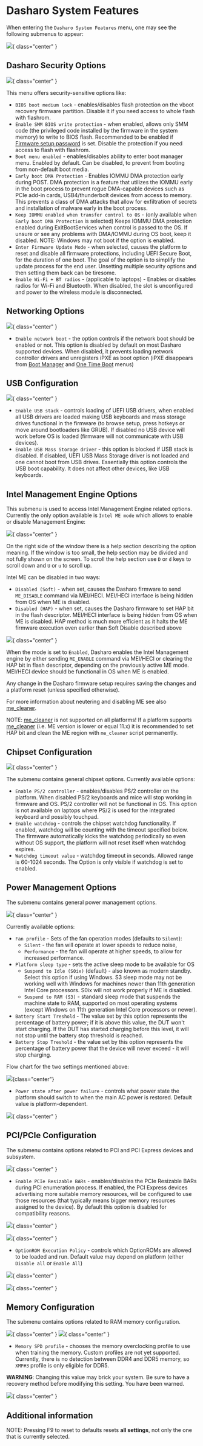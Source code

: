 # Dasharo System Features

When entering the `Dasharo System Features` menu, one may see the following
submenus to appear:

![](/images/menus/dasharo_features.jpeg){ class="center" }

## Dasharo Security Options

![](/images/menus/dasharo_sec_opts.jpeg){ class="center" }

This menu offers security-sensitive options like:

- `BIOS boot medium lock` - enables/disables flash protection on the vboot
  recovery firmware partition. Disable it if you need access to whole flash
  with flashrom.
- `Enable SMM BIOS write protection` - when enabled, allows only SMM code (the
  privileged code installed by the firmware in the system memory) to write to
  BIOS flash. Recommended to be enabled if [Firmware setup password](overview.md#user-password-management)
  is set. Disable the protection if you need access to flash with flashrom.
- `Boot menu enabled` - enables/disables ability to enter boot manager menu.
  Enabled by default. Can be disabled, to prevent from booting from non-default
  boot media.
- `Early boot DMA Protection` - Enables IOMMU DMA protection early during POST.
  DMA protection is a feature that utilizes the IOMMU early in the boot process
  to prevent rogue DMA-capable devices such as PCIe add-in cards,
  USB4/thunderbolt devices from access to memory. This prevents a class of DMA
  attacks that allow for exfiltration of secrets and installation of malware
  early in the boot process.
- `Keep IOMMU enabled when transfer control to OS` - (only available when
  `Early boot DMA Protection` is selected) Keeps IOMMU DMA protection enabled
  during ExitBootServices when control is passed to the OS. If unsure or see any
  problems with DMA/IOMMU during OS boot, keep it disabled.
  NOTE: Windows may not boot if the option is enabled.
- `Enter Firmware Update Mode` - when selected, causes the platform to reset
  and disable all firmware protections, including UEFI Secure Boot, for the
  duration of one boot. The goal of the option is to simplify the update
  process for the end user. Unsetting multiple security options and then
  setting them back can be tiresome.
- `Enable Wi-Fi + BT radios` - (applicable to laptops) - Enables or disables
  radios for Wi-Fi and Bluetooth. When disabled, the slot is unconfigured and
  power to the wireless module is disconnected.

## Networking Options

![](/images/menus/dasharo_net_opts.jpeg){ class="center" }

- `Enable network boot` - the option controls if the network boot should be
  enabled or not. This option is disabled by default on most Dasharo supported
  devices. When disabled, it prevents loading network controller drivers and
  unregisters iPXE as boot option (iPXE disappears from
  [Boot Manager](overview.md#boot-manager-menu) and
  [One Time Boot](overview.md#one-time-boot) menus)

## USB Configuration

![](/images/menus/dasharo_usb_opts.jpeg){ class="center" }

- `Enable USB stack` - controls loading of UEFI USB drivers, when enabled all
  USB drivers are loaded making USB keyboards and mass storage drives
  functional in the firmware (to browse setup, press hotkeys or move around
  bootloaders like GRUB). If disabled no USB device will work before OS is
  loaded (firmware will not communicate with USB devices).
- `Enable USB Mass Storage driver` - this option is blocked if USB stack is
  disabled. If disabled, UEFI USB Mass Storage driver is not loaded and one
  cannot boot from USB drives. Essentially this option controls the USB boot
  capability. It does not affect other devices, like USB keyboards.

## Intel Management Engine Options

This submenu is used to access Intel Management Engine related options.
Currently the only option available is `Intel ME mode` which allows to enable
or disable Management Engine:

![](/images/menus/me_menu.jpeg){ class="center" }

On the right side of the window there is a help section describing the option
meaning. If the window is too small, the help section may be divided and not
fully shown on the screen. To scroll the help section use `D` or `d` keys to
scroll down and `U` or `u` to scroll up.

Intel ME can be disabled in two ways:

- `Disabled (Soft)` - when set, causes the Dasharo firmware to send
  `ME_DISABLE` command via MEI/HECI. MEI/HECI interface is being hidden from OS
  when ME is disabled.
- `Disabled (HAP)` - when set, causes the Dasharo firmware to set HAP bit in
  the flash descriptor. MEI/HECI interface is being hidden from OS when ME is
  disabled. HAP method is much more efficient as it halts the ME firmware
  execution even earlier than Soft Disable described above

![](/images/menus/me_menu2.jpeg){ class="center" }

When the mode is set to `Enabled`, Dasharo enables the Intel Management engine
by either sending `ME_ENABLE` command via MEI/HECI or clearing the HAP bit in
flash descriptor, depending on the previously active ME mode. MEI/HECI device
should be functional in OS when ME is enabled.

Any change in the Dasharo firmware setup requires saving the changes and a
platform reset (unless specified otherwise).

For more information about neutering and disabling ME see also
[me_cleaner](https://github.com/corna/me_cleaner).

NOTE: [me_cleaner](https://github.com/corna/me_cleaner) is not supported on all
platforms! If a platform supports [me_cleaner](https://github.com/corna/me_cleaner)
(i.e. ME version is lower or equal 11.x) it is recommended to set HAP bit and
clean the ME region with `me_cleaner` script permanently.

## Chipset Configuration

![](/images/menus/dasharo_chipset_opts.jpeg){ class="center" }

The submenu contains general chipset options. Currently available options:

- `Enable PS/2 controller` - enables/disables PS/2 controller on the platform.
  When disabled PS/2 keyboards and mice will stop working in firmware and OS.
  PS/2 controller will not be functional in OS. This option is not available on
  laptops where PS/2 is used for the integrated keyboard and possibly touchpad.
- `Enable watchdog` - controls the chipset watchdog functionality. If enabled,
  watchdog will be counting with the timeout specified below. The firmware
  automatically kicks the watchdog periodically so even without OS support, the
  platform will not reset itself when watchdog expires.
- `Watchdog timeout value` - watchdog timeout in seconds. Allowed range is
  60-1024 seconds. The Option is only visible if watchdog is set to enabled.

## Power Management Options

The submenu contains general power management options.

![](/images/menus/dasharo_power_opts.jpeg){ class="center" }

Currently available options:

- `Fan profile` - Sets of the fan operation modes (defaults to `Silent`):
    + `Silent` - the fan will operate at lower speeds to reduce noise,
    + `Performance` - the fan will operate at higher speeds, to allow for
       increased performance.
- `Platform sleep type` - sets the active sleep mode to be available for OS
    + `Suspend to Idle (S0ix)` (default) - also known as modern standby. Select
      this option if using Windows. S3 sleep mode may not be working well with
      Windows for machines newer than 11th generation Intel Core processors.
      S0ix will not work properly if ME is disabled.
    + `Suspend to RAM (S3)` - standard sleep mode that suspends the machine
      state to RAM, supported on most operating systems (except Windows on 11th
      generation Intel Core processors or newer).
- `Battery Start Treshold` - The value set by this option represents the
percentage of battery power; if it is above this value, the DUT won't start
charging. If the DUT has started charging before this level, it will not stop
until the battery stop threshold is reached.
- `Battery Stop Treshold` - the value set by this option represents the
percentage of battery power that the device will never exceed - it will
stop charging.

Flow chart for the two settings mentioned above:

![](/images/battery_threshold_flowchart.png){class="center"}

- `Power state after power failure` - controls what power state the platform
  should switch to when the main AC power is restored. Default value is
  platform-dependent.

![](/images/menus/pwf_fail_opt.jpeg){ class="center" }

## PCI/PCIe Configuration

The submenu contains options related to PCI and PCI Express devices and
subsystem.

![](/images/menus/dasharo_pci_opts.jpeg){ class="center" }

- `Enable PCIe Resizable BARs` - enables/disables the PCIe Resizable BARs
  during PCI enumeration process. If enabled, the PCI Express devices
  advertising more suitable memory resources, will be configured to use those
  resources (that typically means bigger memory resources assigned to the
  device). By default this option is disabled for compatibility reasons.

![](/images/menus/rebar_default_flow.png){ class="center" }

![](/images/menus/rebar_flow.png){ class="center" }

- `OptionROM Execution Policy` - controls which OptionROMs are allowed to be
  loaded and run. Default value may depend on platform (either `Disable all`
  or `Enable All`)

![](/images/menus/optionrom_default_flow.png){ class="center" }

![](/images/menus/optionrom_flow.png){ class="center" }

## Memory Configuration

The submenu contains options related to RAM memory configuration.

![](/images/menus/dasharo_mem_opts1.jpeg){ class="center" }
![](/images/menus/dasharo_mem_opts2.jpeg){ class="center" }

- `Memory SPD profile` - chooses the memory overclocking profile to use when
  training the memory. Custom profiles are not yet supported. Currently, there
  is no detection between DDR4 and DDR5 memory, so `XMP#3` profile is only
  eligible for DDR5.

**WARNING**: Changing this value may brick your system. Be sure to have a
recovery method before modifying this setting. You have been warned.

![](/images/menus/spd_profile_flow.png){ class="center" }

## Additional information

NOTE: Pressing F9 to reset to defaults resets **all settings**, not only the one
that is currently selected.
